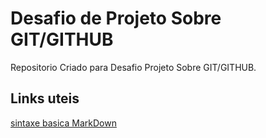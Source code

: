 # Desafio de Projeto   Sobre GIT/GITHUB
Repositorio Criado para Desafio Projeto Sobre GIT/GITHUB.

## Links uteis  
[sintaxe basica MarkDown](https://www.MarkDownguide.org/Basic/sintaxe/)

